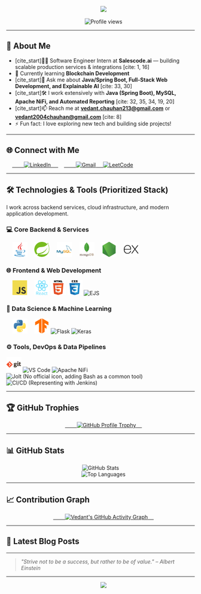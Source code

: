 <p align="center">
    <img src="https://capsule-render.vercel.app/api?type=waving&color=0e75b6&height=200&section=header&text=Hi%20,%20I'm%20Vedant%20Singh%20Chauhan&fontSize=40&fontAlignY=40&desc=Solving%20real%20problems%20with%20code%20%F0%9F%9A%80"/>
</p>

<p align="center">
    <img src="https://komarev.com/ghpvc/?username=vedant27672&label=Profile%20views&color=0e75b6&style=flat" alt="Profile views" />
</p>

---

## 🚀 About Me

- [cite_start]🧑‍💻 Software Engineer Intern at **Salescode.ai** — building scalable production services & integrations [cite: 1, 16]
- 🌱 Currently learning **Blockchain Development**
- [cite_start]💬 Ask me about **Java/Spring Boot, Full-Stack Web Development, and Explainable AI** [cite: 33, 30]
- [cite_start]🛠️ I work extensively with **Java (Spring Boot), MySQL, Apache NiFi, and Automated Reporting** [cite: 32, 35, 34, 19, 20]
- [cite_start]📫 Reach me at **vedant.chauhan213@gmail.com** or **vedant2004chauhan@gmail.com** [cite: 8]
- ⚡ Fun fact: I love exploring new tech and building side projects!

---

## 🌐 Connect with Me

<p align="left">
    <a href="https://www.linkedin.com/in/vedant-singh-chauhan-417a10248/" target="_blank">
        <img src="https://img.shields.io/badge/LinkedIn-0A66C2?style=for-the-badge&logo=linkedin&logoColor=white" alt="LinkedIn"/>
    </a>
    <a href="mailto:vedant.chauhan213@gmail.com">
        <img src="https://img.shields.io/badge/Gmail-D14836?style=for-the-badge&logo=gmail&logoColor=white" alt="Gmail"/>
    </a>
    <a href="https://leetcode.com/Vedant27672/" target="_blank">
        <img src="https://img.shields.io/badge/LeetCode-FFA116?style=for-the-badge&logo=leetcode&logoColor=black" alt="LeetCode"/>
    </a>
</p>

---

## 🛠️ Technologies & Tools (Prioritized Stack)

I work across backend services, cloud infrastructure, and modern application development.

### 💻 Core Backend & Services
<p align="left">
    <img src="https://raw.githubusercontent.com/devicons/devicon/master/icons/java/java-original.svg" alt="Java" width="40" height="40"/>
    <img src="https://raw.githubusercontent.com/devicons/devicon/master/icons/spring/spring-original.svg" alt="Spring Boot" width="40" height="40"/>
    <img src="https://raw.githubusercontent.com/devicons/devicon/master/icons/mysql/mysql-original-wordmark.svg" alt="MySQL" width="40" height="40"/>
    <img src="https://raw.githubusercontent.com/devicons/devicon/master/icons/mongodb/mongodb-original-wordmark.svg" alt="MongoDB" width="40" height="40"/>
    <img src="https://raw.githubusercontent.com/devicons/devicon/master/icons/nodejs/nodejs-original.svg" alt="Node.js" width="40" height="40"/>
    <img src="https://raw.githubusercontent.com/devicons/devicon/master/icons/express/express-original.svg" alt="Express.js" width="40" height="40"/>
</p>

### 🌐 Frontend & Web Development
<p align="left">
    <img src="https://raw.githubusercontent.com/devicons/devicon/master/icons/javascript/javascript-original.svg" alt="JavaScript" width="40" height="40"/>
    <img src="https://raw.githubusercontent.com/devicons/devicon/master/icons/react/react-original-wordmark.svg" alt="React.js" width="40" height="40"/>
    <img src="https://raw.githubusercontent.com/devicons/devicon/master/icons/html5/html5-original-wordmark.svg" alt="HTML5" width="40" height="40"/>
    <img src="https://raw.githubusercontent.com/devicons/devicon/master/icons/css3/css3-original-wordmark.svg" alt="CSS3" width="40" height="40"/>
    <img src="https://cdn.jsdelivr.net/gh/devicons/devicon/icons/ejs/ejs-original.svg" alt="EJS" width="40" height="40"/>
</p>

### 🧠 Data Science & Machine Learning
<p align="left">
    <img src="https://raw.githubusercontent.com/devicons/devicon/master/icons/python/python-original.svg" alt="Python" width="40" height="40"/>
    <img src="https://raw.githubusercontent.com/devicons/devicon/master/icons/tensorflow/tensorflow-original.svg" alt="TensorFlow" width="40" height="40"/>
    <img src="https://cdn.jsdelivr.net/gh/devicons/devicon/icons/flask/flask-original.svg" alt="Flask" width="40" height="40"/>
    <img src="https://cdn.jsdelivr.net/gh/devicons/devicon/icons/keras/keras-original.svg" alt="Keras" width="40" height="40"/>
</p>

### ⚙️ Tools, DevOps & Data Pipelines
<p align="left">
    <img src="https://raw.githubusercontent.com/devicons/devicon/master/icons/git/git-original-wordmark.svg" alt="Git" width="40" height="40"/>
    <img src="https://raw.githubusercontent.com/devicons/devicon/master/icons/visualstudiocode/visualstudiocode-original-wordmark.svg" alt="VS Code" width="40" height="40"/>
    <img src="https://www.vectorlogo.zone/logos/apache_nifi/apache_nifi-icon.svg" alt="Apache NiFi" width="40" height="40"/>
    <img src="https://www.vectorlogo.zone/logos/gnu_bash/gnu_bash-icon.svg" alt="Jolt (No official icon, adding Bash as a common tool)" width="40" height="40"/>
    <img src="https://www.vectorlogo.zone/logos/jenkins/jenkins-icon.svg" alt="CI/CD (Representing with Jenkins)" width="40" height="40"/>
</p>

---

## 🏆 GitHub Trophies

<p align="center">
    <a href="https://github.com/ryo-ma/github-profile-trophy">
        <img src="https://github-profile-trophy.vercel.app/?username=vedant27672&theme=algolia&margin-w=10" alt="GitHub Profile Trophy"/>
    </a>
</p>

---

## 📊 GitHub Stats

<p align="center">
    <img src="https://github-readme-stats.vercel.app/api?username=vedant27672&show_icons=true&theme=algolia" alt="GitHub Stats"/>
    <br/>
    <img src="https://github-readme-stats.vercel.app/api/top-langs?username=vedant27672&show_icons=true&locale=en&layout=compact&theme=algolia" alt="Top Languages"/>
</p>

---

## 📈 Contribution Graph

<p align="center">
    <a href="https://github.com/ashutosh00710/github-readme-activity-graph">
        <img alt="Vedant's GitHub Activity Graph" src="https://github-readme-activity-graph.vercel.app/graph?username=vedant27672&theme=react-dark&hide_border=true&area=true" />
    </a>
</p>

---

## 📝 Latest Blog Posts

---

> _"Strive not to be a success, but rather to be of value." – Albert Einstein_

---

<p align="center">
    <img src="https://capsule-render.vercel.app/api?type=waving&color=0e75b6&height=120&section=footer"/>
</p>
